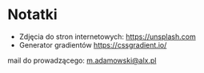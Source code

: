 # Notatki

- Zdjęcia do stron internetowych: <https://unsplash.com>
- Generator gradientów <https://cssgradient.io/>

mail do prowadzącego: <m.adamowski@alx.pl>

